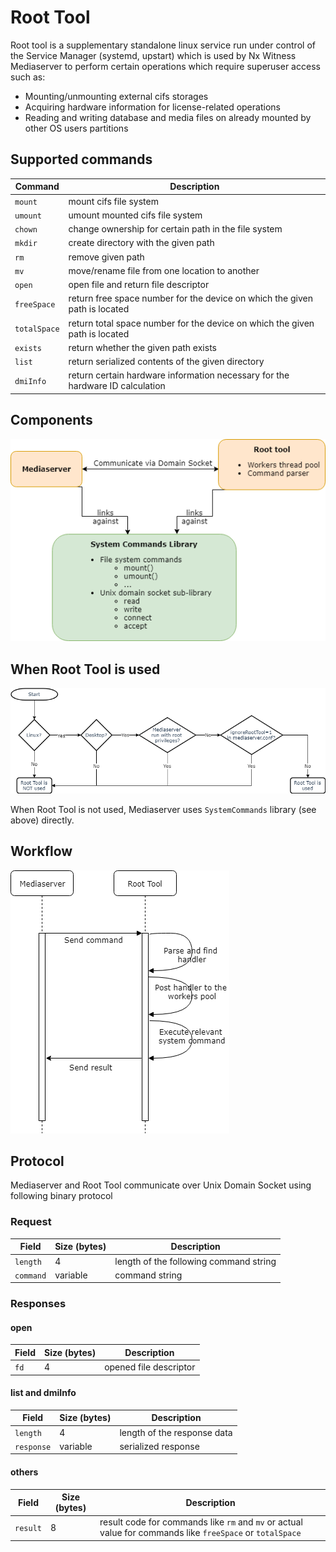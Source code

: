 # Root Tool
Root tool is a supplementary standalone linux service run under control of the Service Manager
(systemd, upstart) which is used by Nx Witness Mediaserver to perform certain operations which
require superuser access such as:
* Mounting/unmounting external cifs storages
* Acquiring hardware information for license-related operations
* Reading and writing database and media files on already mounted by other OS users partitions

## Supported commands
|Command|Description|
|-------|-----------|
|`mount`|mount cifs file system|
|`umount`|umount mounted cifs file system|
|`chown`|change ownership for certain path in the file system|
|`mkdir`|create directory with the given path|
|`rm`|remove given path|
|`mv`|move/rename file from one location to another|
|`open`|open file and return file descriptor|
|`freeSpace`|return free space number for the device on which the given path is located|
|`totalSpace`|return total space number for the device on which the given path is located|
|`exists`|return whether the given path exists|
|`list`|return serialized contents of the given directory|
|`dmiInfo`|return certain hardware information necessary for the hardware ID calculation|

## Components
<img src="doc/root_tool_components.png"></img>

## When Root Tool is used
<img src="doc/when_use_root_tool.png"></img>

When Root Tool is not used, Mediaserver uses `SystemCommands` library (see above) directly.

## Workflow
<img src="doc/root_tool_sequence.png"></img>

## Protocol
Mediaserver and Root Tool communicate over Unix Domain Socket using following binary protocol

### Request
|Field|Size (bytes)|Description|
|-----|------------|-----------|
|`length`|4|length of the following command string|
|`command`|variable|command string|

### Responses
#### open
|Field|Size (bytes)|Description|
|-----|------------|-----------|
|`fd`|4|opened file descriptor|

#### list and dmiInfo
|Field|Size (bytes)|Description|
|-----|------------|-----------|
|`length`|4|length of the response data|
|`response`|variable|serialized response|

#### others
|Field|Size (bytes)|Description|
|-----|------------|-----------|
|`result`|8|result code for commands like `rm` and `mv` or actual value for commands like `freeSpace` or `totalSpace`|